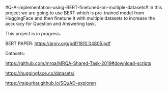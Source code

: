 #Q-A-implementation-using-BERT-finetuned-on-multiple-datasets#
In this project we are going to use BERT which is pre-trained model from HuggingFace and then finetune it with multiple datasets to increase the accuracy for Question and Answering task.

This project is in progress.

BERT PAPER: https://arxiv.org/pdf/1810.04805.pdf

Datasets:

https://github.com/mrqa/MRQA-Shared-Task-2019#download-scripts

https://huggingface.co/datasets/

https://rajpurkar.github.io/SQuAD-explorer/
